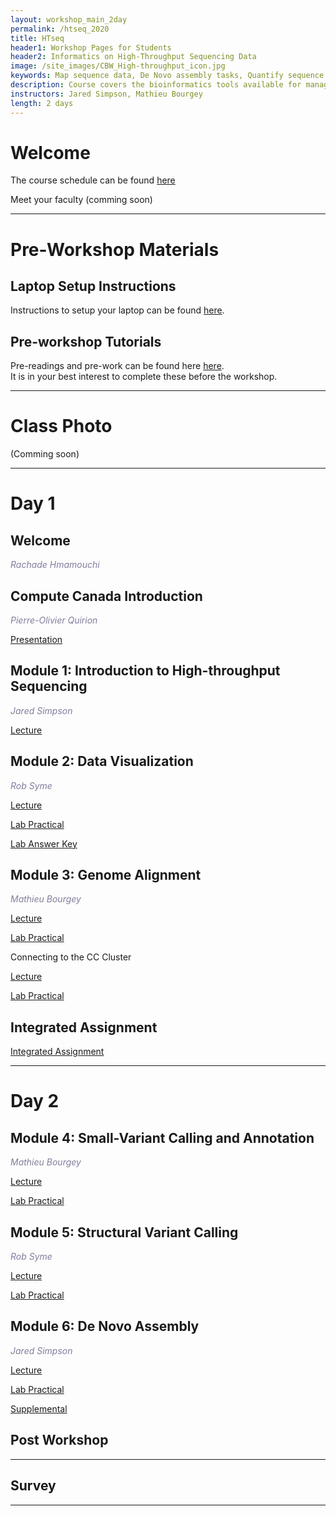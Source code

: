 ```yaml
---
layout: workshop_main_2day
permalink: /htseq_2020
title: HTseq
header1: Workshop Pages for Students
header2: Informatics on High-Throughput Sequencing Data
image: /site_images/CBW_High-throughput_icon.jpg
keywords: Map sequence data, De Novo assembly tasks, Quantify sequence data
description: Course covers the bioinformatics tools available for managing and interpreting high-throughput sequencing data, where the focus is on Illumina reads although information is applicable to all sequencer reads. 
instructors: Jared Simpson, Mathieu Bourgey
length: 2 days
---
```


# Welcome <a id="welcome"></a>


The course schedule can be found [here](https://bioinformaticsdotca.github.io/htseq_2020_schedule)

Meet your faculty (comming soon)
  

***

# Pre-Workshop Materials <a id="preworkshop"></a>

## Laptop Setup Instructions

Instructions to setup your laptop can be found [here](https://bioinformaticsdotca.github.io/htseq_2020_installation).

## Pre-workshop Tutorials

Pre-readings and pre-work can be found here [here](https://bioinformaticsdotca.github.io/htseq_2020_prework).  
It is in your best interest to complete these before the workshop.

***

# Class Photo
 
(Comming soon)

***

# Day 1 <a id="day1"></a>

## Welcome

*<font color="#827e9c">Rachade Hmamouchi</font>*

## Compute Canada Introduction

*<font color="#827e9c">Pierre-Olivier Quirion</font>* 

[Presentation]( https://tinyurl.com/cbwcq0709)


## Module 1: Introduction to High-throughput Sequencing

*<font color="#827e9c">Jared Simpson</font>* 

[Lecture](https://drive.google.com/file/d/1MIqRoyaUkrr9zvliDqqulZpOhIw462wf/view?usp=sharing)

## Module 2: Data Visualization

*<font color="#827e9c">Rob Syme</font>* 

[Lecture]()

[Lab Practical](https://bioinformaticsdotca.github.io/htseq_2020_module2_lab)

[Lab Answer Key](https://bioinformaticsdotca.github.io/htseq_2020_module2_lab_answers)   
  

## Module 3: Genome Alignment

*<font color="#827e9c">Mathieu Bourgey</font>* 

[Lecture](https://drive.google.com/file/d/1mD0tmJlTMELSOSrDY-4Z8RIT5kNabgE9/view?usp=sharing)

[Lab Practical](https://bioinformaticsdotca.github.io/htseq_2020_module3_lab) 

Connecting to the CC Cluster 

[Lecture](https://drive.google.com/file/d/1XR6GH_nqNB3BAtsPkZtiy6MRvG-CtMvW/view?usp=sharing)

[Lab Practical](https://github.com/bioinformatics-ca/HTseq_2020/blob/master/CC_cloud.md)

## Integrated Assignment

[Integrated Assignment]()    

***

# Day 2 <a id="day2"></a>

## Module 4: Small-Variant Calling and Annotation

*<font color="#827e9c">Mathieu Bourgey</font>* 

[Lecture]()

[Lab Practical](https://bioinformaticsdotca.github.io/htseq_2020_module4_lab)  

## Module 5: Structural Variant Calling

*<font color="#827e9c">Rob Syme</font>* 

[Lecture]()

[Lab Practical](https://bioinformaticsdotca.github.io/htseq_2020_module5_lab)  

## Module 6: De Novo Assembly

*<font color="#827e9c">Jared Simpson</font>* 

[Lecture]()

[Lab Practical](https://bioinformaticsdotca.github.io/htseq_2020_module6_lab)

[Supplemental](https://bioinformaticsdotca.github.io/htseq_2020_module6_lab_supplement)

## Post Workshop 
***

## Survey
***



  
  
